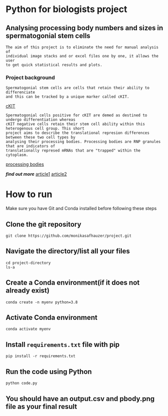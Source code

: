 # Python for biologists project 
## Analysing processing body numbers and sizes in spermatogonial stem cells
    The aim of this project is to eliminate the need for manual analysis of
    individual image stacks and or excel files one by one, it allows the user 
    to get quick statistical results and plots.
### Project background
    Spermatogonial stem cells are cells that retain their ability to differenciate 
    and this can be tracked by a unique marker called cKIT.
    
 [cKIT](https://en.wikipedia.org/wiki/KIT_(gene))
 
    Spermatogonial cells positive for cKIT are demed as destined to undergo differentiation whereas
    cKIT negative cells retain their stem cell ability within this heterogenous cell group. This short 
    project aims to describe the translational represion differences between these two cell types by 
    analysing their processing bodies. Processing bodies are RNP granules that are indicators of 
    translationally represed mRNAs that are "trapped" within the cytoplasm.  
    
[processing bodies](https://pubs.acs.org/doi/10.1021/acs.biochem.7b01162)

***find out more***
[article1](https://www.frontiersin.org/articles/10.3389/fendo.2022.895528/full)
[article2](https://www.mdpi.com/2073-4409/9/3/745)

# How to run
Make sure you have Git and Conda installed before following these steps

## Clone the git repository
    git clone https://github.com/monikasafhauzer/project.git
## Navigate the directory/list all your files
    cd project-directory
    ls-a
## Create a Conda environment(if it does not already exist)
    conda create -n myenv python=3.8
## Activate Conda environment
    conda activate myenv
## Install `requirements.txt` file with pip
    pip install -r requirements.txt
## Run the code using Python
    python code.py
   
## You should have an output.csv and pbody.png file as your final result

